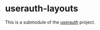 # userauth-layouts

This is a submodule of the [userauth](https://github.com/impress-dev/userauth) project.
